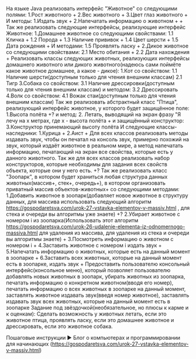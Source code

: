 На языке Java реализовать интерфейс "Животное" со следующими полями:
1.Рост животного    +
2.Вес животного     +
3.Цвет глаз животного   +
И методы:
1.Издать звук   +
2.Напечатать информацию о животном  +   +
Так же реализовать следующие интерфейсы, реализующие интерфейс Животное:
1.Домашнее животное со следующими свойствами:
1.1 Кличка  +
1.2 Порода  +
1.3 Наличие прививок    +
1.4 Цвет шерсти +
1.5 Дата рождения   +
И методами:
1.5 Проявлять ласку +
2.Дикое животное со следующими свойствами:
2.1 Место обитания  +
2.2 Дата нахождения +
Реализовать классы следующих животных, реализующих интерфейсы домашнего животного или дикого животного(надеюсь сами поймёте какое животное домашнее, а какое - дикое):
1.Кот со свойством:
1.1 Наличие шерсти(доступным только для чтения внешним классам)
2.1 Тигр
3.Собака со свойством:
3.1 Наличие дрессировки(доступным только для чтения внешним классам)
и методом:
3.2 Дрессировать
4.Волк со свойством:
4.1 Вожак стаи(доступным только для чтения внешним классам)
Так же реализовать абстрактный класс "Птица", реализующий интерфейс животное, у которого будет защищённое поле:
1.Высота полёта +?
и метод:
2. Летать, выводящий на экран фразу "Я лечу на x метрах, где x - высота полёта  +
и защищённый конструктор:
3.Конструктор принемающий высоту полёта
И следующие классы-наследники:
1.Курица    +
2.Аист  +
Для всех классов реализовать методы издавать звук, чтобы он печатал на консоль звук, примерно похожий на звук, который издаёт животное в реальном мире, а метод напечатать информацию, печатающий на экран все свойства, которые есть у данного животного. Так же для всех классов реализовать набор конструкторов, которые необходимы для задания всех свойств объекта, которые они у него есть.   +?
Так же реализовать класс "Зоопарк", в котором будет храниться любая структура данных животных(массив+, стек+, очередь+), в котором организовать приватный массив объектов-животных+ со следующими методами:
1.Добавить животное в зоопарк(добавляет новое животное в структуру данных, для массива использовать следующий алгоритм https://gospodaretsva.com/urok-27-vstavka-elementov-v-massiv.html , для стека и очереди вы алгоритмы уже знаете) +? 
2.Убирает животное с номером i из зоопарка(Использовать этот алгоритм https://gospodaretsva.com/urok-26-udalenie-elementa-iz-odnomernogo-massiva.html для удаления из массива, для удаления из стека и очереди вы алгоритмы знаете) +
3.Посмотреть информацию о животном с номером i  +
4.Заставить животное с номером i издать звук    +
5.Напечатать информацию о животных, которые есть на данный момент в зоопарке    +
6.Заставить всех животных, которые на данный момент есть в зоопарке, издать звук    +
Предоставить пользователю консольный интерфейс(консольное меню), который позволяет пользователю добавлять новых животных в зоопарк, убирать животных из зоопарка, печатать информацию о конкретном животном(вводя его номер), печатать информацию о всех животных в зоопарке на данный момент, заставлять животное издавать звук(введя номер животное), заставлять издавать звук всех животных, которые на данный момент есть в зоопарке
Задание под звёздочкой(необязательное, но плюсы к карме и к оценкам): Сделать возможность у животных летать, если это животное птица, проявлять ласку, если это домашнее животное и дрессировать, если это животное собака.

Пошаговые инструкции ► Блог о компьютерах и программировании для начинающих (https://gospodaretsva.com/urok-27-vstavka-elementov-v-massiv.html)